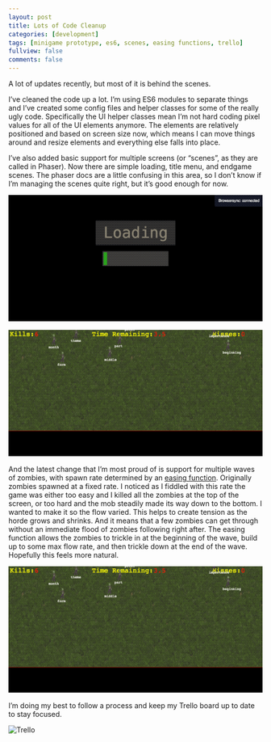 ```yaml
---
layout: post
title: Lots of Code Cleanup
categories: [development]
tags: [minigame prototype, es6, scenes, easing functions, trello]
fullview: false
comments: false
---
```


A lot of updates recently, but most of it is behind the scenes.

I’ve cleaned the code up a lot. I’m using ES6 modules to separate things and I’ve created some config files and helper classes for some of the really ugly code. Specifically the UI helper classes mean I’m not hard coding pixel values for all of the UI elements anymore. The elements are relatively positioned and based on screen size now, which means I can move things around and resize elements and everything else falls into place.

I’ve also added basic support for multiple screens (or “scenes”, as they are called in Phaser). Now there are simple loading, title menu, and endgame scenes. The phaser docs are a little confusing in this area, so I don’t know if I’m managing the scenes quite right, but it’s good enough for now.

![Loading Screen](/assets/media/posts/2019-04-16/loading.gif "Loading Screen")

![Endgame](/assets/media/posts/2019-04-16/endgame.gif "Endgame")

And the latest change that I’m most proud of is support for multiple waves of zombies, with spawn rate determined by an [easing function](https://easings.net/en). Originally zombies spawned at a fixed rate. I noticed as I fiddled with this rate the game was either too easy and I killed all the zombies at the top of the screen, or too hard and the mob steadily made its way down to the bottom. I wanted to make it so the flow varied. This helps to create tension as the horde grows and shrinks. And it means that a few zombies can get through without an immediate flood of zombies following right after. The easing function allows the zombies to trickle in at the beginning of the wave, build up to some max flow rate, and then trickle down at the end of the wave. Hopefully this feels more natural.

![Zombie Waves](/assets/media/posts/2019-04-16/endgame.gif "Zombie Waves")

I’m doing my best to follow a process and keep my Trello board up to date to stay focused.

![Trello](/assets/media/posts/2019-04-16/trell.png "Trello")
